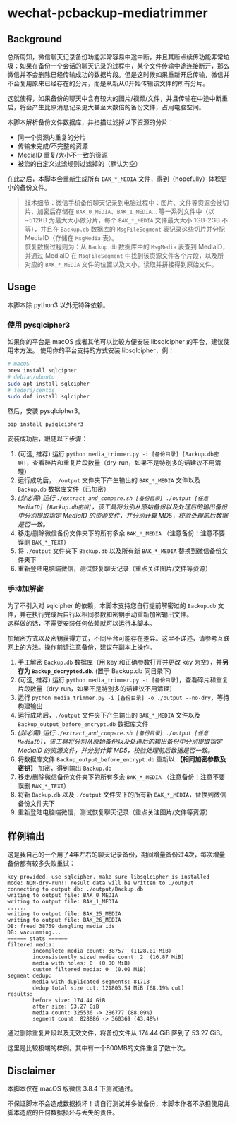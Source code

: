 # wechat-pcbackup-mediatrimmer

## Background

总所周知，微信聊天记录备份功能非常容易中途中断，并且其断点续传功能非常垃圾：如果在备份一个会话的聊天记录的过程中，某个文件传输中途连接断开，那么微信并不会删除已经传输成功的数据片段。但是这时候如果重新开启传输，微信并不会复用原来已经存在的分片，而是从新从0开始传输该文件的所有分片。

这就使得，如果备份的聊天中含有较大的图片/视频/文件，并且传输在中途中断重启，将会产生比原消息记录更大甚至大数倍的备份文件，占用电脑空间。

本脚本解析备份文件数据库，并扫描过滤掉以下资源的分片：
 - 同一个资源内重复的分片
 - 传输未完成/不完整的资源
 - MediaID 重复/大小不一致的资源
 - 被您的自定义过滤规则过滤掉的（默认为空）

在此之后，本脚本会重新生成所有 `BAK_*_MEDIA` 文件，得到（hopefully）体积更小的备份文件。

> 技术细节：微信手机备份聊天记录到电脑过程中：图片、文件等资源会被切片、加密后存储在 `BAK_0_MEDIA`、`BAK_1_MEDIA`... 等一系列文件中（以 ~512KB 为最大大小做分片，每个 `BAK_*_MEDIA` 文件最大大小 1GB-2GB 不等），并且在 `Backup.db` 数据库的 `MsgFileSegment` 表记录这些切片并分配 MediaID（存储在 `MsgMedia` 表）。  
> 恢复数据过程则为：从 `Backup.db` 数据库中的 `MsgMedia` 表查到 MediaID，并通过 MediaID 在 `MsgFileSegment` 中找到该资源文件各个片段，以及所对应的 `BAK_*_MEDIA` 文件的位置以及大小，读取并拼接得到原始文件。

## Usage

本脚本除 python3 以外无特殊依赖。

### 使用 pysqlcipher3

如果你的平台是 macOS 或者其他可以比较方便安装 libsqlcipher 的平台，建议使用本方法。
使用你的平台支持的方式安装 libsqlcipher，例：
```bash
# macOS
brew install sqlcipher
# debian/ubuntu
sudo apt install sqlcipher
# fedora/centos
sudo dnf install sqlcipher
```

然后，安装 pysqlcipher3。
```bash
pip install pysqlcipher3
```

安装成功后，跟随以下步骤：

1. (可选, 推荐) 运行 `python media_trimmer.py -i [备份目录] [Backup.db密钥]`，查看碎片和重复片段数量（dry-run，如果不是特别多的话建议不用清理）
2. 运行成功后，`./output` 文件夹下产生输出的 `BAK_*_MEDIA` 文件以及 `Backup.db` 数据库文件（已加密）
3. _(非必需) 运行 `./extract_and_compare.sh [备份目录] ./output [任意MediaID] [Backup.db密钥]`，该工具将分别从原始备份以及处理后的输出备份中分别提取指定 MediaID 的资源文件，并分别计算 MD5，校验处理前后数据是否一致。_
4. 移走/删除微信备份文件夹下的所有多余 `BAK_*_MEDIA` （注意备份！注意不要误删 `BAK_*_TEXT`）
5. 将 `./output` 文件夹下 `Backup.db` 以及所有新 `BAK_*_MEDIA` 替换到微信备份文件夹下
6. 重新登陆电脑端微信，测试恢复聊天记录（重点关注图片/文件等资源）

### 手动加解密

为了不引入对 sqlcipher 的依赖，本脚本支持您自行提前解密过的 `Backup.db` 文件，并在执行完成后自行以相同参数和密钥手动重新加密输出文件。  
这样做的话，不需要安装任何依赖就可以运行本脚本。

加解密方式以及密钥获得方式，不同平台可能存在差异。这里不详述，请参考互联网上的方法。操作前请注意备份，建议在副本上操作。

1. 手工解密 `Backup.db` 数据库（用 key 和正确参数打开并更改 key 为空），并**另存为 `Backup_decrypted.db`**. (置于 Backup.db 同目录下)
2. (可选, 推荐) 运行 `python media_trimmer.py -i [备份目录]`，查看碎片和重复片段数量（dry-run，如果不是特别多的话建议不用清理）
3. 运行 `python media_trimmer.py -i [备份目录] -o ./output --no-dry`，等待构建输出
4. 运行成功后，`./output` 文件夹下产生输出的 `BAK_*_MEDIA` 文件以及 `Backup_output_before_encrypt.db` 数据库文件
5. _(非必需) 运行 `./extract_and_compare.sh [备份目录] ./output [任意MediaID]`，该工具将分别从原始备份以及处理后的输出备份中分别提取指定 MediaID 的资源文件，并分别计算 MD5，校验处理前后数据是否一致。_
6. 将数据库文件 `Backup_output_before_encrypt.db` 重新以 **【相同加密参数及密钥】** 加密，得到输出 `Backup.db`
7. 移走/删除微信备份文件夹下的所有多余 `BAK_*_MEDIA` （注意备份！注意不要误删 `BAK_*_TEXT`）
8. 将新 `Backup.db` 以及 `./output` 文件夹下的所有新 `BAK_*_MEDIA`，替换到微信备份文件夹下
9. 重新登陆电脑端微信，测试恢复聊天记录（重点关注图片/文件等资源）

## 样例输出

这是我自己的一个用了4年左右的聊天记录备份，期间增量备份过4次，每次增量备份都有较多失败重试：

```
key provided, use sqlcipher. make sure libsqlcipher is installed
mode: NON-dry-run!! result data will be written to ./output
connecting to output db: ./output/Backup.db
writing to output file: BAK_0_MEDIA
writing to output file: BAK_1_MEDIA
......
writing to output file: BAK_25_MEDIA
writing to output file: BAK_26_MEDIA
DB: freed 38759 dangling media ids
DB: vacuumming...
====== stats ======
filtered media:
        incomplete media count: 38757  (1128.01 MiB)
        inconsistently sized media count: 2  (16.87 MiB)
        media with holes: 0  (0.00 MiB)
        custom filtered media: 0  (0.00 MiB)
segment dedup:
        media with duplicated segments: 81718
        dedup total size cut: 121803.54 MiB (68.19% cut)
results:
        before size: 174.44 GiB
        after size: 53.27 GiB
        media count: 325536 -> 286777 (88.09%)
        segment count: 828886 -> 360369 (43.48%)
```

通过删除重复片段以及无效文件，将备份文件从 174.44 GiB 降到了 53.27 GiB。

这里是比较极端的样例。其中有一个800MB的文件重复了数十次。

## Disclaimer

本脚本仅在 macOS 版微信 3.8.4 下测试通过。

不保证脚本不会造成数据损坏！请自行测试并多做备份，本脚本作者不承担使用此脚本造成的任何数据损坏与丢失的责任。

